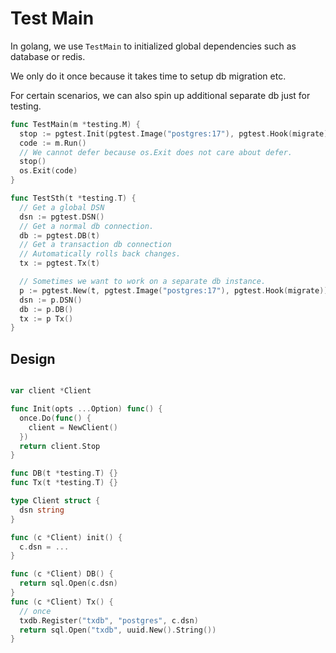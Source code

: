 # Test Main

In golang, we use `TestMain` to initialized global dependencies such as database or redis.


We only do it once because it takes time to setup db migration etc.

For certain scenarios, we can also spin up additional separate db just for testing.


```go
func TestMain(m *testing.M) {
  stop := pgtest.Init(pgtest.Image("postgres:17"), pgtest.Hook(migrate))
  code := m.Run()
  // We cannot defer because os.Exit does not care about defer.
  stop()
  os.Exit(code)
}

func TestSth(t *testing.T) {
  // Get a global DSN
  dsn := pgtest.DSN()
  // Get a normal db connection.
  db := pgtest.DB(t)
  // Get a transaction db connection
  // Automatically rolls back changes.
  tx := pgtest.Tx(t)

  // Sometimes we want to work on a separate db instance.
  p := pgtest.New(t, pgtest.Image("postgres:17"), pgtest.Hook(migrate))
  dsn := p.DSN()
  db := p.DB()
  tx := p Tx()
}
```

## Design 

```go

var client *Client

func Init(opts ...Option) func() {
  once.Do(func() {
    client = NewClient()
  })
  return client.Stop
}

func DB(t *testing.T) {}
func Tx(t *testing.T) {}

type Client struct {
  dsn string
}

func (c *Client) init() {
  c.dsn = ...
}

func (c *Client) DB() {
  return sql.Open(c.dsn)
}
func (c *Client) Tx() {
  // once
  txdb.Register("txdb", "postgres", c.dsn)
  return sql.Open("txdb", uuid.New().String())
}
```
